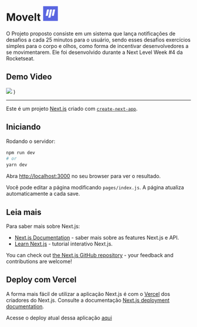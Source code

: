 


# MoveIt <img src="/public/favicon.png" widht=40px height=40px>
O Projeto proposto consiste em um sistema que lança notificações de desafios a cada 25 minutos para o usuário, sendo esses desafios exercícios simples para o corpo e olhos, como forma de incentivar desenvolvedores a se movimentarem. Ele foi desenvolvido durante a Next Level Week #4 da Rocketseat.

## Demo Video

[<img src="https://user-images.githubusercontent.com/66534830/109564682-2bad0180-7ac0-11eb-98e2-59d6e7ea5a6e.PNG" width="50%">](https://user-images.githubusercontent.com/66534830/109565373-20a6a100-7ac1-11eb-8dc0-5b5c0dd93fd8.mp4)
)

___
Este é um projeto [Next.js](https://nextjs.org/) criado com [`create-next-app`](https://github.com/vercel/next.js/tree/canary/packages/create-next-app).

## Iniciando

Rodando o servidor:

```bash
npm run dev
# or
yarn dev
```

Abra [http://localhost:3000](http://localhost:3000) no seu browser para ver o resultado.

Você pode editar a página modificando `pages/index.js`. A página atualiza automaticamente a cada save.

## Leia mais

Para saber mais sobre Next.js:

- [Next.js Documentation](https://nextjs.org/docs) - saber mais sobre as features Next.js e API.
- [Learn Next.js](https://nextjs.org/learn) - tutorial interativo Next.js.

You can check out [the Next.js GitHub repository](https://github.com/vercel/next.js/) - your feedback and contributions are welcome!

## Deploy com Vercel

A forma mais fácil de utilizar a aplicação Next.js é com o [Vercel](https://vercel.com/new?utm_medium=default-template&filter=next.js&utm_source=create-next-app&utm_campaign=create-next-app-readme) dos criadores do Next.js. Consulte a documentação [Next.js deployment documentation](https://nextjs.org/docs/deployment).

Acesse o deploy atual dessa aplicação [aqui](https://moveitchallenges.vercel.app/)

